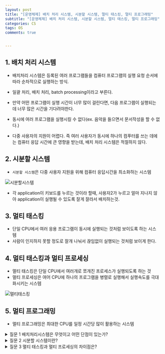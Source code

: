 ```yaml
---
layout: post
title: "[운영체제] 배치 처리 시스템, 시분할 시스템, 멀티 태스킹, 멀티 프로그래밍"
subtitle: "[운영체제] 배치 처리 시스템, 시분할 시스템, 멀티 태스킹, 멀티 프로그래밍"
categories: CS
tags: OS  
comments: true


---
```


## 1. 배치 처리 시스템

- 배치처리 시스템은 등록된 여러 프로그램들을 컴퓨터 프로그램의 실행 요청 순서에 따라 순차적으로 실행하는 방식.

- 일괄 처리, 배치 처리, batch processing이라고 부른다. 
- 만약 어떤 프로그램이 실행 시간이 너무 많이 걸린다면, 다음 프로그램이 실행되는데 너무 많은 시간을 기다려야한다. 
- 동시에 여러 프로그램을 실행시킬 수 없다(ex. 음악을 들으면서 문서작성을 할 수 없다.)
- 다중 사용자의 지원이 어렵다. 즉 여러 사용자가 동시에 하나의 컴푸터를 쓰는 데에는 컴퓨터 응답 시간에 큰 영향을 받는데, 배치 처리 시스템은 적절하지 않다. 


## 2. 시분할 시스템

- `시분할 시스템`은 다중 사용자 지원을 위해 컴퓨터 응답시간을 최소화하는 시스템
 
![시분할시스템](https://yunsikus.github.io/assets/img/post_img/시분할시스템.png)

- 각 application이 키보드를 누르는 것이라 할때, 사용자2가 누르고 얼마 지나지 않아 application이 실행될 수 있도록 잘게 잘라서 배치하는것.

## 3. 멀티 태스킹

- 단일 CPU에서 여러 응용 프로그램이 동시에 실행되는 것처럼 보이도록 하는 시스템
- 사람이 인지하지 못할 정도로 잘개 나눠서 끊임없이 실행되는 것처럼 보이게 한다.

## 4. 멀티 태스킹과 멀티 프로세싱

- 멀티 태스킹은 단일 CPU에서 여러개로 쪼개진 프로세스가 실행되도록 하는 것
- 멀티 프로세싱은 여어 CPU에 하나의 프로그램을 병렬로 실행해서 실행속도를 극대화시키는 시스템

![멀티태스킹](https://yunsikus.github.io/assets/img/post_img/멀티태스킹.png)


## 5. 멀티 프로그래밍

- 멀티 프로그래밍은 최대한 CPU를 일정 시간당 많이 활용하는 시스템

<details>
<summary>질문 1 배치처리시스템은 무엇이고 어떤 단점이 있는가?</summary>
<div markdown="1">       

배치처리 시스템은 등록된 여러 프로그램들을 컴퓨터 프로그램의 실행 요청 순서에 따라 순차적으로 실행하는 방식. 

단점 : 만약 어떤 프로그램이 실행 시간이 너무 많이 걸린다면, 다음 프로그램이 실행되는데 너무 많이 기다려야 한다. 동시에 여러 프로그램을 실행 시킬 수 없으며 다중 사용자의 지원이 어렵다. 

</div>
</details> 

<details>
<summary>질문 2 시분할 시스템이란?</summary>
<div markdown="1">       

시분할 시스템은 다중 사용자 지원을 위해 컴퓨터 응답시간을 최소화하는 시스템. 각 어플리케이션이 실행될수 있도록 잘게 잘라서 배치하는 것.

</div>
</details> 

<details>
<summary>질문 3 멀티 태스킹과 멀티 프로세싱의 차이점은?</summary>
<div markdown="1">       

멀티 태스킹은 단일 CPU에서 여러개의 쪼개진 프로세스가 실행되도록 하는 갓. 반면 멀티 프로세싱은 여러 CPU에 하나의 프로그램을 병렬로 실행해서 실행속도를 극대화 시키는 시스템. 

</div>
</details> 